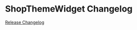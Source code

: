 # ShopThemeWidget Changelog

[Release Changelog](https://github.com/spryker-demo/shop-theme-widget/releases)
